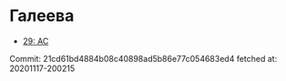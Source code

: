 # Галеева
- [29: AC](29.md)

Commit: 21cd61bd4884b08c40898ad5b86e77c054683ed4
 fetched at: 20201117-200215
